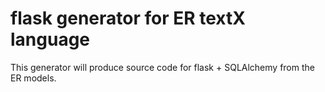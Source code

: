 # flask generator for ER textX language

This generator will produce source code for flask + SQLAlchemy from the ER
models.
